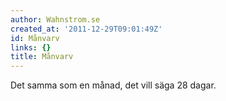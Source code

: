 ```yaml
---
author: Wahnstrom.se
created_at: '2011-12-29T09:01:49Z'
id: Månvarv
links: {}
title: Månvarv
---
```


Det samma som en månad, det vill säga 28 dagar.
